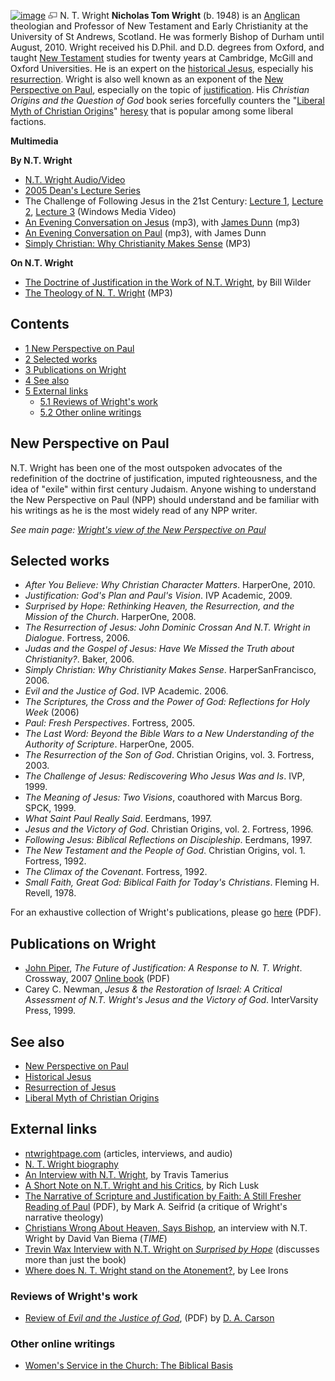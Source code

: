[![image](images/thumb/6/6d/N.T._Wright.jpg/200px-N.T._Wright.jpg)](http://www.theopedia.com/File:N.T._Wright.jpg)
[![image](data:image/png;base64,iVBORw0KGgoAAAANSUhEUgAAAA8AAAALCAAAAACFLIiAAAAAAnRSTlMA/1uRIrUAAABPSURBVAjXY/j///+5vXDwjAHIr26ZAgXZe8H8a/+hoIcw/9nevdVL9+79DuPvzQYZFPUezu8BMZLXgkExnD8HAu6hqv//n+HZVjD4DuUDAKlChD3fj6aPAAAAAElFTkSuQmCC)](http://www.theopedia.com/File:N.T._Wright.jpg "Enlarge")
N. T. Wright
**Nicholas Tom Wright** (b. 1948) is an
[Anglican](Anglican "Anglican") theologian and Professor of New
Testament and Early Christianity at the University of St Andrews,
Scotland. He was formerly Bishop of Durham until August, 2010.
Wright received his D.Phil. and D.D. degrees from Oxford, and
taught [New Testament](New_Testament "New Testament") studies for
twenty years at Cambridge, McGill and Oxford Universities. He is an
expert on the
[historical Jesus](Historical_Jesus "Historical Jesus"), especially
his [resurrection](Resurrection_of_Jesus "Resurrection of Jesus").
Wright is also well known as an exponent of the
[New Perspective on Paul](New_Perspective_on_Paul "New Perspective on Paul"),
especially on the topic of
[justification](Justification "Justification"). His
*Christian Origins and the Question of God* book series forcefully
counters the
"[Liberal Myth of Christian Origins](Liberal_Myth_of_Christian_Origins "Liberal Myth of Christian Origins")"
[heresy](Heresy "Heresy") that is popular among some liberal
factions.

**Multimedia**

**By N.T. Wright**

-   [N.T. Wright Audio/Video](http://www.ntwrightpage.com/#video)
-   [2005 Dean's Lecture Series](http://seaver.pepperdine.edu/dean/lectureseries/)
-   The Challenge of Following Jesus in the 21st Century:
    [Lecture 1](http://www.pepperdine.edu/smedia/asx/seaver/dean/20050109_svr_dean_ntwright_hi.asx),
    [Lecture 2](http://www.pepperdine.edu/smedia/asx/seaver/dean/20050110_svr_dean_ntwright_hi.asx),
    [Lecture 3](http://www.pepperdine.edu/smedia/asx/seaver/dean/20050111_svr_dean_ntwright_hi.asx)
    (Windows Media Video)
-   [An Evening Conversation on Jesus](http://www.dur.ac.uk/kevin.bywater/DunnWrightA.mp3)
    (mp3), with [James Dunn](James_Dunn "James Dunn") (mp3)
-   [An Evening Conversation on Paul](http://www.dur.ac.uk/kevin.bywater/DunnWrightB.mp3)
    (mp3), with James Dunn
-   [Simply Christian: Why Christianity Makes Sense](http://www.citychurchsf.org/openforum/Audio/OF_NTWright.mp3)
    (MP3)

**On N.T. Wright**

-   [The Doctrine of Justification in the Work of N.T. Wright](http://www.studycenter.net/NTWright-Justification.htm),
    by Bill Wilder
-   [The Theology of N. T. Wright](http://www.trinitylectures.org/MP3/Wright_Collection13.mp3)
    (MP3)

## Contents

-   [1 New Perspective on Paul](#New_Perspective_on_Paul)
-   [2 Selected works](#Selected_works)
-   [3 Publications on Wright](#Publications_on_Wright)
-   [4 See also](#See_also)
-   [5 External links](#External_links)
    -   [5.1 Reviews of Wright's work](#Reviews_of_Wright.27s_work)
    -   [5.2 Other online writings](#Other_online_writings)




## New Perspective on Paul

N.T. Wright has been one of the most outspoken advocates of the
redefinition of the doctrine of justification, imputed
righteousness, and the idea of "exile" within first century
Judaism. Anyone wishing to understand the New Perspective on Paul
(NPP) should understand and be familiar with his writings as he is
the most widely read of any NPP writer.

*See main page: [Wright's view of the New Perspective on Paul](New_Perspective_on_Paul#N.T._Wright "New Perspective on Paul")*
## Selected works

-   *After You Believe: Why Christian Character Matters*.
    HarperOne, 2010.
-   *Justification: God's Plan and Paul's Vision*. IVP Academic,
    2009.
-   *Surprised by Hope: Rethinking Heaven, the Resurrection, and the Mission of the Church*.
    HarperOne, 2008.
-   *The Resurrection of Jesus: John Dominic Crossan And N.T. Wright in Dialogue*.
    Fortress, 2006.
-   *Judas and the Gospel of Jesus: Have We Missed the Truth about Christianity?*.
    Baker, 2006.
-   *Simply Christian: Why Christianity Makes Sense*.
    HarperSanFrancisco, 2006.
-   *Evil and the Justice of God*. IVP Academic. 2006.
-   *The Scriptures, the Cross and the Power of God: Reflections for Holy Week*
    (2006)
-   *Paul: Fresh Perspectives*. Fortress, 2005.
-   *The Last Word: Beyond the Bible Wars to a New Understanding of the Authority of Scripture*.
    HarperOne, 2005.
-   *The Resurrection of the Son of God*. Christian Origins, vol.
    3. Fortress, 2003.
-   *The Challenge of Jesus: Rediscovering Who Jesus Was and Is*.
    IVP, 1999.
-   *The Meaning of Jesus: Two Visions*, coauthored with Marcus
    Borg. SPCK, 1999.
-   *What Saint Paul Really Said*. Eerdmans, 1997.
-   *Jesus and the Victory of God*. Christian Origins, vol. 2.
    Fortress, 1996.
-   *Following Jesus: Biblical Reflections on Discipleship*.
    Eerdmans, 1997.
-   *The New Testament and the People of God*. Christian Origins,
    vol. 1. Fortress, 1992.
-   *The Climax of the Covenant*. Fortress, 1992.
-   *Small Faith, Great God: Biblical Faith for Today's Christians*.
    Fleming H. Revell, 1978.

For an exhaustive collection of Wright's publications, please go
[here](http://www.ntwrightpage.com/PublicationsListSept05.pdf)
(PDF).
## Publications on Wright

-   [John Piper](John_Piper "John Piper"),
    *The Future of Justification: A Response to N. T. Wright*.
    Crossway, 2007
    [Online book](http://www.desiringgod.org/media/pdf/books_bfj/books_bfj.pdf)
    (PDF)
-   Carey C. Newman,
    *Jesus & the Restoration of Israel: A Critical Assessment of N.T. Wright's Jesus and the Victory of God*.
    InterVarsity Press, 1999.

## See also

-   [New Perspective on Paul](New_Perspective_on_Paul "New Perspective on Paul")
-   [Historical Jesus](Historical_Jesus "Historical Jesus")
-   [Resurrection of Jesus](Resurrection_of_Jesus "Resurrection of Jesus")
-   [Liberal Myth of Christian Origins](Liberal_Myth_of_Christian_Origins "Liberal Myth of Christian Origins")

## External links

-   [ntwrightpage.com](http://www.ntwrightpage.com/) (articles,
    interviews, and audio)
-   [N. T. Wright biography](http://alastair.adversaria.co.uk/?p=371)
-   [An Interview with N.T. Wright](http://www.hornes.org/theologia/content/travis_tamerius/interview_with_n_t_wright.htm),
    by Travis Tamerius
-   [A Short Note on N.T. Wright and his Critics](http://www.hornes.org/theologia/content/rich_lusk/a_short_note_on_n_t_wright_his_reformed_critics.htm),
    by Rich Lusk
-   [The Narrative of Scripture and Justification by Faith: A Still Fresher Reading of Paul](http://www.ctsfw.edu/events/symposia/papers/sym2006seifrid.pdf)
    (PDF), by Mark A. Seifrid (a critique of Wright's narrative
    theology)
-   [Christians Wrong About Heaven, Says Bishop](http://www.time.com/time/world/article/0,8599,1710844,00.html),
    an interview with N.T. Wright by David Van Biema (*TIME*)
-   [Trevin Wax Interview with N.T. Wright on *Surprised by Hope*](http://trevinwax.com/2008/04/24/trevin-wax-interview-with-nt-wright-on-surprised-by-hope/)
    (discusses more than just the book)
-   [Where does N. T. Wright stand on the Atonement?](http://upper-register.typepad.com/blog/2009/08/nt-wright-on-the-atonement.html),
    by Lee Irons

### Reviews of Wright's work

-   [Review of *Evil and the Justice of God*](http://www.bookreviews.org/pdf/5581_5877.pdf),
    (PDF) by [D. A. Carson](D._A._Carson "D. A. Carson")

### Other online writings

-   [Women's Service in the Church: The Biblical Basis](http://www.ntwrightpage.com/Wright_Women_Service_Church.htm)



